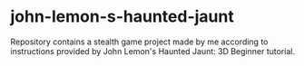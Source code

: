 # john-lemon-s-haunted-jaunt
Repository contains a stealth game project made by me according to instructions provided by John Lemon's Haunted Jaunt: 3D Beginner tutorial.
